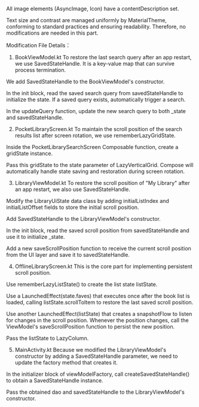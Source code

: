 All image elements (AsyncImage, Icon) have a contentDescription set.

Text size and contrast are managed uniformly by MaterialTheme, conforming to standard practices and ensuring readability. Therefore, no modifications are needed in this part.




Modification File Details：

1. BookViewModel.kt
To restore the last search query after an app restart, we use SavedStateHandle. It is a key-value map that can survive process termination.

We add SavedStateHandle to the BookViewModel's constructor.

In the init block, read the saved search query from savedStateHandle to initialize the state. If a saved query exists, automatically trigger a search.

In the updateQuery function, update the new search query to both _state and savedStateHandle.



2. PocketLibraryScreen.kt
To maintain the scroll position of the search results list after screen rotation, we use rememberLazyGridState.

Inside the PocketLibrarySearchScreen Composable function, create a gridState instance.

Pass this gridState to the state parameter of LazyVerticalGrid. Compose will automatically handle state saving and restoration during screen rotation.



3. LibraryViewModel.kt
To restore the scroll position of "My Library" after an app restart, we also use SavedStateHandle.

Modify the LibraryUiState data class by adding initialListIndex and initialListOffset fields to store the initial scroll position.

Add SavedStateHandle to the LibraryViewModel's constructor.

In the init block, read the saved scroll position from savedStateHandle and use it to initialize _state.

Add a new saveScrollPosition function to receive the current scroll position from the UI layer and save it to savedStateHandle.



4. OfflineLibraryScreen.kt
This is the core part for implementing persistent scroll position.

Use rememberLazyListState() to create the list state listState.

Use a LaunchedEffect(state.faves) that executes once after the book list is loaded, calling listState.scrollToItem to restore the last saved scroll position.

Use another LaunchedEffect(listState) that creates a snapshotFlow to listen for changes in the scroll position. Whenever the position changes, call the ViewModel's saveScrollPosition function to persist the new position.

Pass the listState to LazyColumn.



5. MainActivity.kt
Because we modified the LibraryViewModel's constructor by adding a SavedStateHandle parameter, we need to update the factory method that creates it.

In the initializer block of viewModelFactory, call createSavedStateHandle() to obtain a SavedStateHandle instance.

Pass the obtained dao and savedStateHandle to the LibraryViewModel's constructor.
